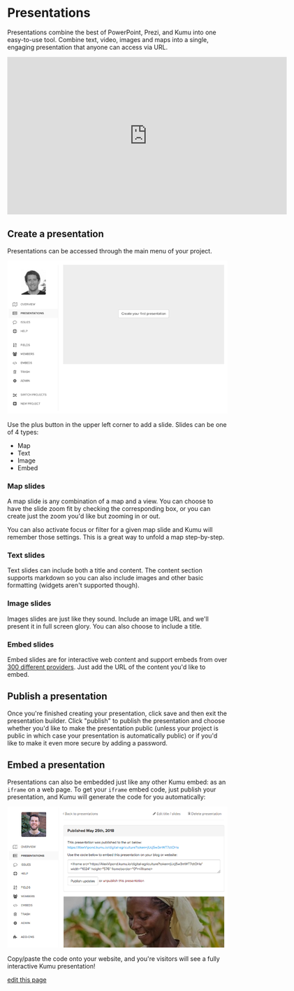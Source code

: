 # Presentations

Presentations combine the best of PowerPoint, Prezi, and Kumu into one easy-to-use tool. Combine text, video, images and maps into a single, engaging presentation that anyone can access via URL.

<iframe src="https://player.vimeo.com/video/118975099" width="640" height="360" frameborder="0" webkitallowfullscreen mozallowfullscreen allowfullscreen></iframe>


## Create a presentation

Presentations can be accessed through the main menu of your project.

![presentations interface](/images/presentations-ui.png)

Use the plus button in the upper left corner to add a slide. Slides can be one of 4 types:

* Map
* Text
* Image
* Embed

### Map slides
A map slide is any combination of a map and a view. You can choose to have the slide zoom fit by checking the corresponding box, or you can create just the zoom you'd like but zooming in or out.

You can also activate focus or filter for a given map slide and Kumu will remember those settings. This is a great way to unfold a map step-by-step.

### Text slides
Text slides can include both a title and content. The content section supports markdown so you can also include images and other basic formatting (widgets aren't supported though).

### Image slides
Images slides are just like they sound. Include an image URL and we'll present it in full screen glory. You can also choose to include a title.

### Embed slides
Embed slides are for interactive web content and support embeds from over [300 different providers](http://embed.ly/providers). Just add the URL of the content you'd like to embed.


## Publish a presentation

Once you're finished creating your presentation, click save and then exit the presentation builder. Click "publish" to publish the presentation and choose whether you'd like to make the presentation public (unless your project is public in which case your presentation is automatically public) or if you'd like to make it even more secure by adding a password.


## Embed a presentation

Presentations can also be embedded just like any other Kumu embed: as an `iframe` on a web page. To get your `iframe` embed code, just publish your presentation, and Kumu will generate the code for you automatically:

![presentation embed code](/images/embed-presentation.png)

Copy/paste the code onto your website, and you're visitors will see a fully interactive Kumu presentation!

<span class="edit-link"><a href="https://github.com/kumu/docs/blob/master/guides/presentations.md" target="_blank"><i class="fa fa-github"></i> edit this page</a></span>
